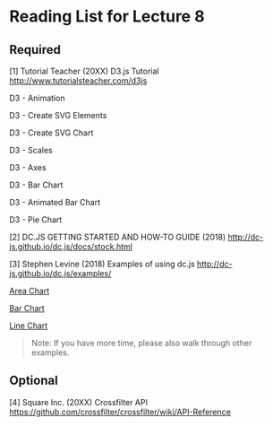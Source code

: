 # Reading List for Lecture 8

## Required

[1] Tutorial Teacher (20XX) D3.js Tutorial http://www.tutorialsteacher.com/d3js

D3 - Animation

D3 - Create SVG Elements

D3 - Create SVG Chart

D3 - Scales

D3 - Axes

D3 - Bar Chart

D3 - Animated Bar Chart

D3 - Pie Chart

[2] DC.JS GETTING STARTED AND HOW-TO GUIDE (2018) http://dc-js.github.io/dc.js/docs/stock.html


[3] Stephen Levine (2018) Examples of using dc.js http://dc-js.github.io/dc.js/examples/

[Area Chart](http://dc-js.github.io/dc.js/examples/area.html)

[Bar Chart](http://dc-js.github.io/dc.js/examples/bar.html)

[Line Chart](http://dc-js.github.io/dc.js/examples/line.html)

>Note: If you have more time, please also walk through other examples.

## Optional

[4] Square Inc. (20XX) Crossfilter API https://github.com/crossfilter/crossfilter/wiki/API-Reference